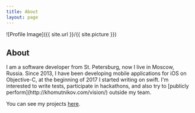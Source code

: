 ```yaml
---
title: About
layout: page
---
```

![Profile Image]({{ site.url }}/{{ site.picture }})

<h2>About</h2>

<p>I am a software developer from St. Petersburg, now I live in Moscow, Russia. Since 2013, I have been developing mobile applications for iOS on Objective-C, at the beginning of 2017 I  started writing on swift. I'm interested to write tests, participate in hackathons, and also try to [publicly perform](http://khomutnikov.com/vision/) outside my team.

You can see my projects <a href='http://khomutnikov.com/projects/'>here</a>.
</p>
